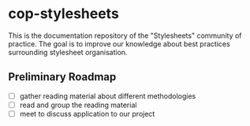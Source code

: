 # cop-stylesheets

This is the documentation repository of the "Stylesheets" community of
practice. The goal is to improve our knowledge about best practices surrounding
stylesheet organisation.

## Preliminary Roadmap

- [ ] gather  reading material about different methodologies
- [ ] read and group the reading material
- [ ] meet to discuss application to our project
